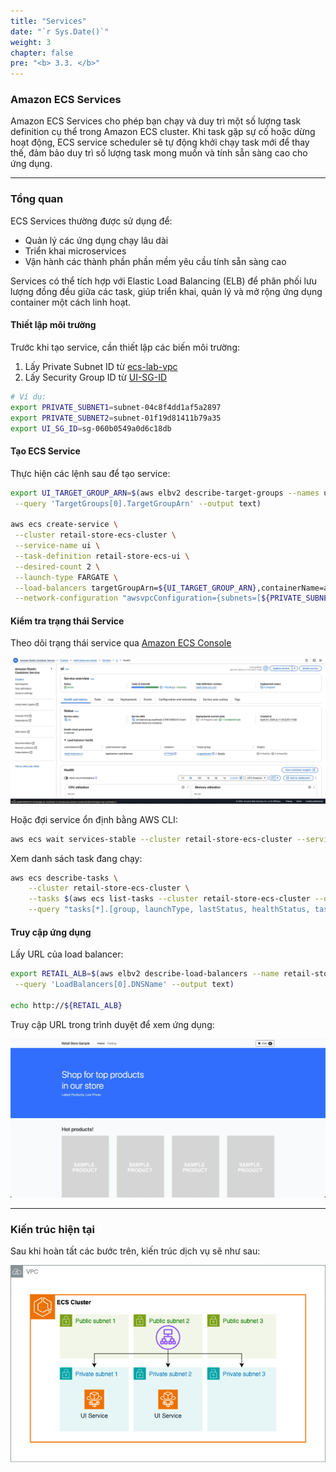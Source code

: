 ```yaml
---
title: "Services"
date: "`r Sys.Date()`"
weight: 3
chapter: false
pre: "<b> 3.3. </b>"
---
```


### Amazon ECS Services

Amazon ECS Services cho phép bạn chạy và duy trì một số lượng task definition cụ thể trong Amazon ECS cluster. Khi task gặp sự cố hoặc dừng hoạt động, ECS service scheduler sẽ tự động khởi chạy task mới để thay thế, đảm bảo duy trì số lượng task mong muốn và tính sẵn sàng cao cho ứng dụng.

---
### Tổng quan

ECS Services thường được sử dụng để:
- Quản lý các ứng dụng chạy lâu dài
- Triển khai microservices 
- Vận hành các thành phần phần mềm yêu cầu tính sẵn sàng cao

Services có thể tích hợp với Elastic Load Balancing (ELB) để phân phối lưu lượng đồng đều giữa các task, giúp triển khai, quản lý và mở rộng ứng dụng container một cách linh hoạt.

#### Thiết lập môi trường

Trước khi tạo service, cần thiết lập các biến môi trường:

1. Lấy Private Subnet ID từ [ecs-lab-vpc](console.aws.amazon.com/vpcconsole/home#vpcs:search=ecs-lab-vpc)
2. Lấy Security Group ID từ [UI-SG-ID](console.aws.amazon.com/vpcconsole/home#SecurityGroups:v=3;search=:ecs-lab-ui-sg)

```bash
# Ví dụ:
export PRIVATE_SUBNET1=subnet-04c8f4dd1af5a2897
export PRIVATE_SUBNET2=subnet-01f19d81411b79a35
export UI_SG_ID=sg-060b0549a0d6c18db
```

#### Tạo ECS Service

Thực hiện các lệnh sau để tạo service:

```bash
export UI_TARGET_GROUP_ARN=$(aws elbv2 describe-target-groups --names ui-application \
 --query 'TargetGroups[0].TargetGroupArn' --output text)

aws ecs create-service \
 --cluster retail-store-ecs-cluster \
 --service-name ui \
 --task-definition retail-store-ecs-ui \
 --desired-count 2 \
 --launch-type FARGATE \
 --load-balancers targetGroupArn=${UI_TARGET_GROUP_ARN},containerName=application,containerPort=8080 \
 --network-configuration "awsvpcConfiguration={subnets=[${PRIVATE_SUBNET1},${PRIVATE_SUBNET2}],securityGroups=[${UI_SG_ID}],assignPublicIp=DISABLED}"
```

#### Kiểm tra trạng thái Service

Theo dõi trạng thái service qua [Amazon ECS Console](https://console.aws.amazon.com/ecs/v2/clusters/retail-store-ecs-cluster/services/ui)

![alt text](image-2.png)

Hoặc đợi service ổn định bằng AWS CLI:

```bash
aws ecs wait services-stable --cluster retail-store-ecs-cluster --services ui
```

Xem danh sách task đang chạy:

```bash
aws ecs describe-tasks \
    --cluster retail-store-ecs-cluster \
    --tasks $(aws ecs list-tasks --cluster retail-store-ecs-cluster --query 'taskArns[]' --output text) \
    --query "tasks[*].[group, launchType, lastStatus, healthStatus, taskArn]" --output table
```

#### Truy cập ứng dụng

Lấy URL của load balancer:

```bash
export RETAIL_ALB=$(aws elbv2 describe-load-balancers --name retail-store-ecs-ui \
 --query 'LoadBalancers[0].DNSName' --output text)

echo http://${RETAIL_ALB}
```

Truy cập URL trong trình duyệt để xem ứng dụng:

![alt text](image-3.png)

---
### Kiến trúc hiện tại

Sau khi hoàn tất các bước trên, kiến trúc dịch vụ sẽ như sau:

![alt text](image-1.png)